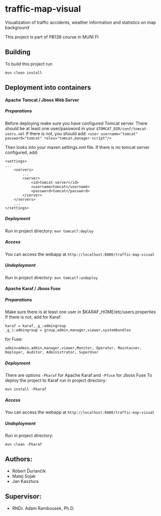 # traffic-map-visual
Visualization of traffic accidents, weather information and statistics on map background

This project is part of PB138 course in MUNI FI

## Building
To build this project run
~~~
mvn clean install
~~~

## Deployment into containers
#### Apache Tomcat / Jboss Web Server
##### Preparations
Before deploying make sure you have configured Tomcat server.
There should be at least one user/password in your `$TOMCAT_DIR/conf/tomcat-users.xml`
If there is not, you should add:
`<user username="tomcat" password="tomcat" roles="tomcat,manager-script"/>`


Then looks into your maven settings.xml file. If there is no tomcat server configured, add:
```
<settings>
...
	<servers>
		...
		<server>
			<id>tomcat-server</id>
			<username>tomcat</username>
			<password>tomcat</password>
		</server>
	</servers>
	...
</settings>
```
##### Deployment
Run in project directory:
`
mvn tomcat7:deploy
`

##### Access
You can access the webapp at `http://localhost:8080/traffic-map-visual`
##### Undeployment

Run in project directory:
`
mvn tomcat7:undeploy
`

#### Apache Karaf / Jboss Fuse
##### Preparations
Make sure there is at least one user in $KARAF_HOME/etc/users.properties
If there is not, add
for Karaf:
```
karaf = karaf,_g_:admingroup
_g_\:admingroup = group,admin,manager,viewer,systembundles
 ```
for Fuse:
```
admin=admin,admin,manager,viewer,Monitor, Operator, Maintainer, Deployer, Auditor, Administrator, SuperUser
```
##### Deployment
There are options `-Pkaraf` for Apache Karaf and `-Pfuse` for Jboss Fuse
To deploy the project to Karaf run in project directory:
```
mvn install -Pkaraf
```

##### Access
You can access the webapp at `http://localhost:8080/traffic-map-visual`

##### Undeployment
Run in project directory:
```
mvn clean -Pkaraf
```
## Authors:

- Róbert Ďuriančík  
- Matej Sojak  
- Jan Kasztura

## Supervisor:
- RNDr. Adam Rambousek, Ph.D.
